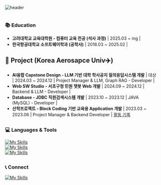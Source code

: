 
![header](https://capsule-render.vercel.app/api?type=waving&&&&color=auto&height=300&section=header&text=Welcome~&fontSize=150&animation=fadeIn&fontAlignY=30&desc=hanhyuk's%20GitHub%20Profile&descAlignY=51&descAlign=70)

# <h3><b> :books: Education </b></h3>
- **고려대학교 교육대학원 - 컴퓨터 교육 전공 (석사 과정)** | 2025.03 ~ ing |
- **한국항공대학교 소프트웨어학과 (공학사)** | 2018.03 ~ 2025.02 |

## 🔖 Project (Korea Aerosapce Univ✈️)
- **AI융합 Capstone Design - LLM 기반 대학 학사공지 질의응답시스템 개발** | 대상 | 2024.03 ~ 2024.12 | Project Manager & LLM, Graph RAG - Developer |
- **Web SW Studio - 서초구청 민원 챗봇 Web 개발** | 2024.09 ~ 2024.12 | Backend & LLM - Developer |
- **Database - JDBC 직원검색시스템 개발** | 2023.10 ~ 2023.12 | JAVA (MySQL) - Developer |
- **산학프로젝트 - Block Coding 기반 교육용 Application 개발** | 2023.03 ~ 2023.06 | Project Manager & Backend Developer | [활동 기록](https://github.com/630hyuk/Block-Coding-Application) 


##
### 💻 Languages & Tools

[![My Skills](https://skillicons.dev/icons?i=python,java,c,cpp,html,css,js,php)](https://skillicons.dev)
</br>
[![My Skills](https://skillicons.dev/icons?i=vscode,visualstudio,linux,eclipse,idea,anaconda,aws,docker,figma,mysql,flask)](https://skillicons.dev)
</br>
[![My Skills](https://skillicons.dev/icons?i=gcp,notion,discord)](https://skillicons.dev)

##
### 📞 Connect
[![My Skills](https://skillicons.dev/icons?i=gmail,instagram,github)](https://skillicons.dev)



